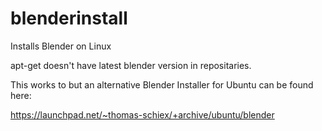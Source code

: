 # blenderinstall
Installs Blender on Linux

apt-get doesn't have latest blender version in repositaries.

This works to but an alternative Blender Installer for Ubuntu can be found here:

https://launchpad.net/~thomas-schiex/+archive/ubuntu/blender
